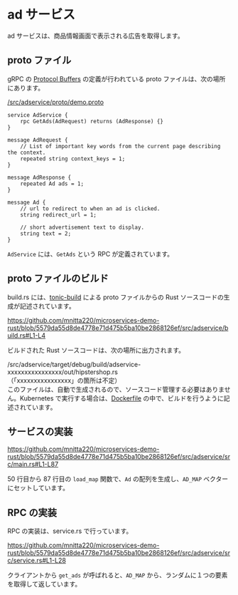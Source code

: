 # ad サービス

ad サービスは、商品情報画面で表示される広告を取得します。

## proto ファイル

gRPC の [Protocol Buffers](https://protobuf.dev/) の定義が行われている proto ファイルは、次の場所にあります。

[/src/adservice/proto/demo.proto](/src/adservice/proto/demo.proto)

```
service AdService {
    rpc GetAds(AdRequest) returns (AdResponse) {}
}

message AdRequest {
    // List of important key words from the current page describing the context.
    repeated string context_keys = 1;
}

message AdResponse {
    repeated Ad ads = 1;
}

message Ad {
    // url to redirect to when an ad is clicked.
    string redirect_url = 1;

    // short advertisement text to display.
    string text = 2;
}
```

`AdService` には、`GetAds` という RPC が定義されています。

## proto ファイルのビルド

build.rs には、[tonic-build](https://github.com/hyperium/tonic/tree/master/tonic-build) による proto ファイルからの Rust ソースコードの生成が記述されています。

https://github.com/mnitta220/microservices-demo-rust/blob/5579da55d8de4778e71d475b5ba10be2868126ef/src/adservice/build.rs#L1-L4

ビルドされた Rust ソースコードは、次の場所に出力されます。

/src/adservice/target/debug/build/adservice-xxxxxxxxxxxxxxxx/out/hipstershop.rs  
（「xxxxxxxxxxxxxxxx」の箇所は不定）  
このファイルは、自動で生成されるので、ソースコード管理する必要はありません。Kubernetes で実行する場合は、[Dockerfile](/src/adservice/Dockerfile) の中で、ビルドを行うように記述されています。

## サービスの実装

https://github.com/mnitta220/microservices-demo-rust/blob/5579da55d8de4778e71d475b5ba10be2868126ef/src/adservice/src/main.rs#L1-L87

50 行目から 87 行目の `load_map` 関数で、`Ad` の配列を生成し、`AD_MAP` ベクターにセットしています。

## RPC の実装

RPC の実装は、service.rs で行っています。

https://github.com/mnitta220/microservices-demo-rust/blob/5579da55d8de4778e71d475b5ba10be2868126ef/src/adservice/src/service.rs#L1-L28

クライアントから `get_ads` が呼ばれると、`AD_MAP` から、ランダムに１つの要素を取得して返しています。
